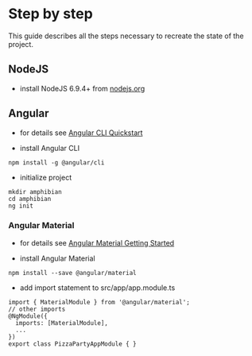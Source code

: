 # Step by step

This guide describes all the steps necessary to recreate the state of the project.

## NodeJS

* install NodeJS 6.9.4+ from [nodejs.org](https://nodejs.org/en/)

##  Angular

* for details see [Angular CLI Quickstart](https://angular.io/docs/ts/latest/cli-quickstart.html)

* install Angular CLI
```
npm install -g @angular/cli
```
* initialize project
```
mkdir amphibian
cd amphibian
ng init
```

### Angular Material

* for details see [Angular Material Getting Started](https://material.angular.io/guide/getting-started)

* install Angular Material
```
npm install --save @angular/material
```
* add import statement to src/app/app.module.ts
```
import { MaterialModule } from '@angular/material';
// other imports 
@NgModule({
  imports: [MaterialModule],
  ...
})
export class PizzaPartyAppModule { }
```
